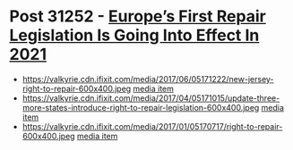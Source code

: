 # Post 31252 - [Europe’s First Repair Legislation Is Going Into Effect In 2021](https://www.ifixit.com/News/31252/europes-first-repair-legislation-just-went-into-effect)

- https://valkyrie.cdn.ifixit.com/media/2017/06/05171222/new-jersey-right-to-repair-600x400.jpeg [media item](media-27637.md)
- https://valkyrie.cdn.ifixit.com/media/2017/04/05171015/update-three-more-states-introduce-right-to-repair-legislation-600x400.jpeg [media item](media-27657.md)
- https://valkyrie.cdn.ifixit.com/media/2017/01/05170717/right-to-repair-600x400.jpeg [media item](media-27680.md)